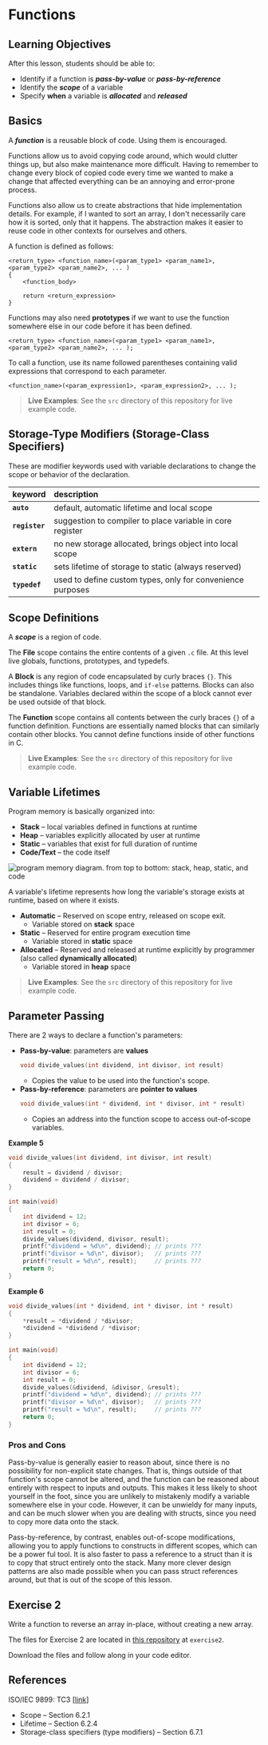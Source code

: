 # Functions

## Learning Objectives

After this lesson, students should be able to:
- Identify if a function is ***pass-by-value*** or ***pass-by-reference***
- Identify the ***scope*** of a variable
- Specify **when** a variable is ***allocated*** and ***released***

## Basics

A ***function*** is a reusable block of code. Using them is encouraged.

Functions allow us to avoid copying code around, which would clutter things up, but also make maintenance more difficult.
Having to remember to change every block of copied code every time we wanted to make a change that affected everything can be an annoying and error-prone process.

Functions also allow us to create abstractions that hide implementation details.
For example, if I wanted to sort an array, I don't necessarily care how it is sorted, only that it happens.
The abstraction makes it easier to reuse code in other contexts for ourselves and others.

A function is defined as follows:

```
<return_type> <function_name>(<param_type1> <param_name1>, <param_type2> <param_name2>, ... )
{
    <function_body>

    return <return_expression>
}
```

Functions may also need **prototypes** if we want to use the function somewhere else in our code before it has been defined.

```
<return_type> <function_name>(<param_type1> <param_name1>, <param_type2> <param_name2>, ... );
```

To call a function, use its name followed parentheses containing valid expressions that correspond to each parameter.

```
<function_name>(<param_expression1>, <param_expression2>, ... );
```

> **Live Examples**: See the `src` directory of this repository for live example code.

## Storage-Type Modifiers (Storage-Class Specifiers)

These are modifier keywords used with variable declarations to change the scope or behavior of the declaration.

| **keyword** | **description** |
| :--- | :--- |
| **`auto`**     | default, automatic lifetime and local scope |
| **`register`** | suggestion to compiler to place variable in core register |
| **`extern`**   | no new storage allocated, brings object into local scope |
| **`static`**   | sets lifetime of storage to static (always reserved) |
| **`typedef`**  | used to define custom types, only for convenience purposes |


## Scope Definitions

A ***scope*** is a region of code.

The **File** scope contains the entire contents of a given `.c` file. At this level live globals, functions, prototypes, and typedefs.

A **Block** is any region of code encapsulated by curly braces `{}`. This includes things like functions, loops, and `if-else` patterns. Blocks can also be standalone. Variables declared within the scope of a block cannot ever be used outside of that block.

The **Function** scope contains all contents between the curly braces `{}` of a function definition. Functions are essentially named blocks that can similarly contain other blocks. You cannot define functions inside of other functions in C.

> **Live Examples**: See the `src` directory of this repository for live example code.

## Variable Lifetimes

Program memory is basically organized into:
- **Stack** – local variables defined in functions at runtime
- **Heap** – variables explicitly allocated by user at runtime
- **Static** – variables that exist for full duration of runtime
- **Code/Text** – the code itself

![program memory diagram. from top to bottom: stack, heap, static, and code](./assets/program-mem.png)

A variable's lifetime represents how long the variable's storage exists at runtime, based on where it exists.

- **Automatic** – Reserved on scope entry, released on scope exit. 
  - Variable stored on **stack** space
- **Static** – Reserved for entire program execution time
  - Variable stored in **static** space
- **Allocated** – Reserved and released at runtime explicitly by programmer (also called **dynamically allocated**)
  - Variable stored in **heap** space

> **Live Examples**: See the `src` directory of this repository for live example code.

## Parameter Passing

There are 2 ways to declare a function's parameters:
- **Pass-by-value**: parameters are **values**
  ```c
  void divide_values(int dividend, int divisor, int result)
  ```
  - Copies the value to be used into the function's scope.
- **Pass-by-reference**: parameters are **pointer to values**
  ```c
  void divide_values(int * dividend, int * divisor, int * result)
  ```
  - Copies an address into the function scope to access out-of-scope variables.

**Example 5**
```c
void divide_values(int dividend, int divisor, int result)
{
    result = dividend / divisor;
    dividend = dividend / divisor;
}

int main(void)
{
    int dividend = 12;
    int divisor = 6;
    int result = 0;
    divide_values(dividend, divisor, result);
    printf("dividend = %d\n", dividend); // prints ???
    printf("divisor = %d\n", divisor);   // prints ???
    printf("result = %d\n", result);     // prints ???
    return 0;
}
```

**Example 6**
```c
void divide_values(int * dividend, int * divisor, int * result)
{
    *result = *dividend / *divisor;
    *dividend = *dividend / *divisor;
}

int main(void)
{
    int dividend = 12;
    int divisor = 6;
    int result = 0;
    divide_values(&dividend, &divisor, &result);
    printf("dividend = %d\n", dividend); // prints ???
    printf("divisor = %d\n", divisor);   // prints ???
    printf("result = %d\n", result);     // prints ???
    return 0;
}
```

### Pros and Cons

Pass-by-value is generally easier to reason about, since there is no possibility for non-explicit state changes.
That is, things outside of that function's scope cannot be altered, and the function can be reasoned about entirely with respect to inputs and outputs.
This makes it less likely to shoot yourself in the foot, since you are unlikely to mistakenly modify a variable somewhere else in your code.
However, it can be unwieldy for many inputs, and can be much slower when you are dealing with structs, since you need to copy more data onto the stack.

Pass-by-reference, by contrast, enables out-of-scope modifications, allowing you to apply functions to constructs in different scopes, which can be a power ful tool.
It is also faster to pass a reference to a struct than it is to copy that struct entirely onto the stack.
Many more clever design patterns are also made possible when you can pass struct references around, but that is out of the scope of this lesson.

## Exercise 2

Write a function to reverse an array in-place, without creating a new array.

The files for Exercise 2 are located in [this repository](https://github.com/rctsang/rhit-ece230) at `exercise2`.

Download the files and follow along in your code editor.


## References

ISO/IEC 9899: TC3 [[link](http://www.open-std.org/jtc1/sc22/wg14/www/docs/n1256.pdf)]
- Scope – Section 6.2.1
- Lifetime – Section 6.2.4
- Storage-class specifiers (type modifiers) – Section 6.7.1



